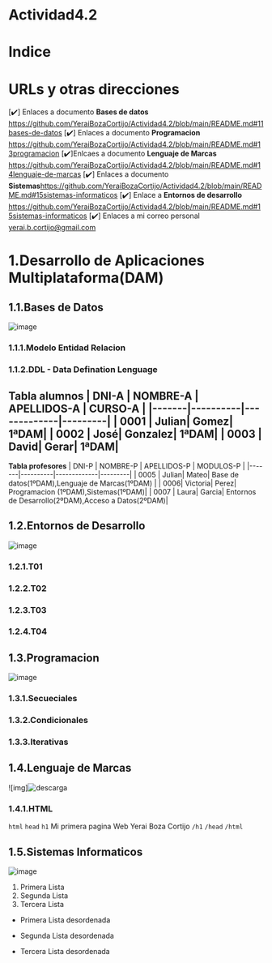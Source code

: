 # Actividad4.2
# Indice
# URLs y otras direcciones
[✔️] Enlaces a documento **Bases de datos** https://github.com/YeraiBozaCortijo/Actividad4.2/blob/main/README.md#11bases-de-datos
[✔️] Enlaces a documento **Programacion** https://github.com/YeraiBozaCortijo/Actividad4.2/blob/main/README.md#13programacion
[✔️]Enlcaes a documento **Lenguaje de Marcas** https://github.com/YeraiBozaCortijo/Actividad4.2/blob/main/README.md#14lenguaje-de-marcas
[✔️] Enlaces a documento **Sistemas**https://github.com/YeraiBozaCortijo/Actividad4.2/blob/main/README.md#15sistemas-informaticos
[✔️] Enlace a **Entornos de desarrollo** https://github.com/YeraiBozaCortijo/Actividad4.2/blob/main/README.md#15sistemas-informaticos
[✔️] Enlaces a mi correo personal <yerai.b.cortijo@gmail.com>
# 1.Desarrollo de Aplicaciones Multiplataforma(DAM)
## 1.1.Bases de Datos
![image](https://user-images.githubusercontent.com/115177864/199037463-a4fbc04b-97a4-4f10-9aab-d190224d64dc.png)
  ### 1.1.1.Modelo Entidad Relacion
  ### 1.1.2.DDL - Data Defination Lenguage
   **Tabla alumnos**
  | DNI-A | NOMBRE-A | APELLIDOS-A | CURSO-A |
  |-------|----------|-------------|---------|
  | 0001 | Julian| Gomez| 1ªDAM|
  | 0002 | José| Gonzalez| 1ªDAM|
  | 0003 | David| Gerar| 1ªDAM|
  --------------------------------------------
  **Tabla profesores**
  | DNI-P | NOMBRE-P | APELLIDOS-P | MODULOS-P |
  |-------|----------|-------------|---------|
  | 0005 | Julian| Mateo| Base de datos(1ºDAM),Lenguaje de Marcas(1ºDAM) |
  | 0006| Victoria| Perez| Programacion (1ºDAM),Sistemas(1ºDAM)|
  | 0007 | Laura| Garcia| Entornos de Desarrollo(2ºDAM),Acceso a Datos(2ºDAM)|
## 1.2.Entornos de Desarrollo
![image](https://user-images.githubusercontent.com/115177864/199040656-9c486eb1-fc8c-4056-b16e-1a78ac007e9d.png)
   ### 1.2.1.T01
   ### 1.2.2.T02
   ### 1.2.3.T03
   ### 1.2.4.T04
## 1.3.Programacion
![image](https://user-images.githubusercontent.com/115177864/199040755-86c3abce-2b5a-48c3-9af7-891ed3b651a8.png)
  ### 1.3.1.Secueciales
  ### 1.3.2.Condicionales
  ### 1.3.3.Iterativas 
## 1.4.Lenguaje de Marcas
![img]![descarga](https://user-images.githubusercontent.com/115177864/199041079-8536691d-8f64-4ba0-9475-9e94bc6fd2e2.jpg)
  ### 1.4.1.HTML
  `html`
   `head`
   `h1`
   Mi primera pagina Web Yerai Boza Cortijo
   `/h1`
   `/head`
  `/html`
## 1.5.Sistemas Informaticos
![image](https://user-images.githubusercontent.com/115177864/199040909-93fc4a4c-bc07-47fd-81e6-de58df81a0be.png)
1. Primera Lista
2. Segunda Lista
3. Tercera Lista


* Primera Lista desordenada
- Segunda Lista desordenada
+ Tercera Lista desordenada 
